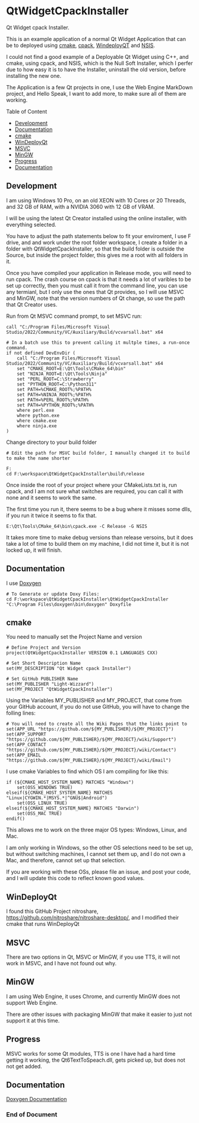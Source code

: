 # QtWidgetCpackInstaller

Qt Widget cpack Installer.

This is an example application of a normal Qt Widget Application that can be to deployed using [cmake](https://cmake.org/), [cpack](https://cmake.org/cmake/help/book/mastering-cmake/chapter/Packaging%20With%20CPack.html), [WindeployQT](https://doc.qt.io/qt-6/windows-deployment.html) and [NSIS](https://nsis.sourceforge.io/Download).

I could not find a good example of a Deployable Qt Widget using C++, and cmake, using cpack, and NSIS, 
which is the Null Soft Installer, which I perfer due to how easy it is to have the Installer, 
uninstall the old version, before installing the new one.

The Application is a few Qt projects in one, I use the Web Engine MarkDown project, and Hello Speak, 
I want to add more, to make sure all of them are working. 

Table of Content

* [Development](#Development)
* [Documentation](#Documentation)
* [cmake](#cmake)
* [WinDeployQt](#WinDeployQt)
* [MSVC](#MSVC)
* [MinGW](#MinGW)
* [Progress](#Progress)
* [Documentation](#Documentation)

## Development

I am using Windows 10 Pro, on an old XEON with 10 Cores or 20 Threads, and 32 GB of RAM, 
with a NVIDIA 3060 with 12 GB of VRAM.

I will be using the latest Qt Creator installed using the online installer, with everything selected. 

You have to adjust the path statements below to fit your enviroment, I use F drive, 
and and work under the root folder workspace, I create a folder in a folder with QtWidgetCpackInstaller,
so that the build folder is outside the Source, but inside the project folder, 
this gives me a root with all folders in it.

Once you have compiled your application in Release mode, you will need to run cpack.
The crash course on cpack is that it needs a lot of varibles to be set up correctly,
then you must call it from the command line, you can use any termianl, 
but I only use the ones that Qt provides, so I will use MSVC and MinGW, 
note that the version numbers of Qt change, so use the path that Qt Creator uses.

Run from Qt MSVC command prompt, to set MSVC run:

```
call "C:/Program Files/Microsoft Visual Studio/2022/Community/VC/Auxiliary/Build/vcvarsall.bat" x64

# In a batch use this to prevent calling it multple times, a run-once command.
if not defined DevEnvDir (
    call "C:/Program Files/Microsoft Visual Studio/2022/Community/VC/Auxiliary/Build/vcvarsall.bat" x64
    set "CMAKE_ROOT=E:\Qt\Tools\CMake_64\bin"
    set "NINJA_ROOT=E:\Qt\Tools\Ninja"
    set "PERL_ROOT=C:\Strawberry"
    set "PYTHON_ROOT=C:\Python311"
    set PATH=%CMAKE_ROOT%;%PATH%
    set PATH=%NINJA_ROOT%;%PATH%
    set PATH=%PERL_ROOT%;%PATH%
    set PATH=%PYTHON_ROOT%;%PATH%
    where perl.exe
    where python.exe
    where cmake.exe
    where ninja.exe
)
```

Change directory to your build folder

```
# Edit the path for MSVC build folder, I manually changed it to build to make the name shorter

F:
cd F:\workspace\QtWidgetCpackInstaller\build\release
```

Once inside the root of your project where your CMakeLists.txt is, run cpack, 
and I am not sure what switches are required, you can call it with none and it seems to work the same.

The first time you run it, there seems to be a bug where it misses some dlls, 
if you run it twice it seems to fix that.

```
E:\Qt\Tools\CMake_64\bin\cpack.exe -C Release -G NSIS

```

It takes more time to make debug versions than release versoins, 
but it does take a lot of time to build them on my machine, 
I did not time it, but it is not locked up, it will finish.

## Documentation

I use [Doxygen](https://www.doxygen.nl/)

```
# To Generate or update Doxy Files:
cd F:\workspace\QtWidgetCpackInstaller\QtWidgetCpackInstaller
"C:\Program Files\doxygen\bin\doxygen" Doxyfile
```

## cmake

You need to manually set the Project Name and version

```
# Define Project and Version
project(QtWidgetCpackInstaller VERSION 0.1 LANGUAGES CXX)

# Set Short Description Name
set(MY_DESCRIPTION "Qt Widget cpack Installer")

# Set GitHub PUBLISHER Name
set(MY_PUBLISHER "Light-Wizzard")
set(MY_PROJECT "QtWidgetCpackInstaller")
```

Using the Variables MY_PUBLISHER and MY_PROJECT, that come from your GitHub account, 
if you do not use GitHub, you will have to change the folling lines:

```
# You will need to create all the Wiki Pages that the links point to
set(APP_URL "https://github.com/${MY_PUBLISHER}/${MY_PROJECT}")
set(APP_SUPPORT "https://github.com/${MY_PUBLISHER}/${MY_PROJECT}/wiki/Support")
set(APP_CONTACT "https://github.com/${MY_PUBLISHER}/${MY_PROJECT}/wiki/Contact")
set(APP_EMAIL "https://github.com/${MY_PUBLISHER}/${MY_PROJECT}/wiki/Email")
```

I use cmake Variables to find which OS I am compiling for like this:

```
if (${CMAKE_HOST_SYSTEM_NAME} MATCHES "Windows")
    set(OSS_WINDOWS TRUE)
elseif(${CMAKE_HOST_SYSTEM_NAME} MATCHES "Linux|CYGWIN.*|MSYS.*|^GNU$|Android")
    set(OSS_LINUX TRUE)
elseif(${CMAKE_HOST_SYSTEM_NAME} MATCHES "Darwin")
    set(OSS_MAC TRUE)
endif()
```

This allows me to work on the three major OS types: Windows, Linux, and Mac.

I am only working in Windows, so the other OS selections need to be set up,
but without switching machines, I cannot set them up,
and I do not own a Mac, and therefore, cannot set up that selection.

If you are working with these OSs, please file an issue, and post your code, 
and I will update this code to reflect known good values.

## WinDeployQt

I found this GitHub Project nitroshare, https://github.com/nitroshare/nitroshare-desktop/, 
and I modified their cmake that runs WinDeployQt

## MSVC

There are two options in Qt, MSVC or MinGW, if you use TTS, it will not work in MSVC, 
and I have not found out why.

## MinGW

I am using Web Engine, it uses Chrome, and currently MinGW does not support Web Engine.

There are other issues with packaging MinGW that make it easier to just not support it at this time.

## Progress

MSVC works for some Qt modules, TTS is one I have had a hard time getting it working, 
the Qt6TextToSpeach.dll, gets picked up, but does not not get added.

## Documentation

[Doxygen Documentation](http://Light-Wizzard.github.io/QtWidgetCpackInstaller/index.html)

### End of Document
